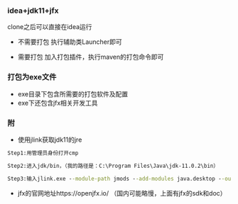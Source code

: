 ### idea+jdk11+jfx
clone之后可以直接在idea运行
- 不需要打包
执行辅助类Launcher即可

- 需要打包
加入打包插件，执行maven的打包命令即可

### 打包为exe文件
- exe目录下包含所需要的打包软件及配置
- exe下还包含jfx相关开发工具
### 附
- 使用jlink获取jdk11的jre
```cmd
Step1:用管理员身份打开cmp 

Step2:进入jdk/bin，（我的路径是：C:\Program Files\Java\jdk-11.0.2\bin）

Step3:输入jlink.exe --module-path jmods --add-modules java.desktop --output jre
```
- jfx的官网地址https://openjfx.io/  （国内可能略慢，上面有jfx的sdk和doc）